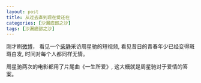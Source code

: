 ```yaml
---
layout: post
title: 从过去直到现在爱还在
categories: [沙漏底部之沙]
tags: [沙漏底部之沙]
---
```


刚才刷[微博](weibo.com/u/740011611)， 看见一个[柴静](http://www.zhihu.com/question/19971902)采访周星驰的短视频, 看见昔日的青春年少已经变得斑斑白发, 时间对每个人都同样无情。

周星驰两次的电影都用了片尾曲《一生所爱》, 这大概就是周星驰对于爱情的答案。
